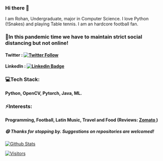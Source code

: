 ### Hi there 👋
I am Rohan, Undergraduate, major in Computer Science. I love Python (!Snakes) and playing Table tennis. I am an hardcore football fan.

### 📲In this pandemic time we have to maintain strict social distancing but not online!
#### Twitter : [![Twitter Follow](https://img.shields.io/twitter/follow/itsrohanvj?style=social)](https://twitter.com/itsrohanvj)
#### LinkedIn : [![Linkedin Badge](https://img.shields.io/badge/-LinkedIn-blue?style=flat-square&logo=Linkedin&logoColor=white&link=https://www.linkedin.com/in/itsrohanvj/)](https://www.linkedin.com/in/itsrohanvj/)

### 💻Tech Stack:
#### Python, OpenCV, Pytorch, Java, ML.

### ⚡Interests:
#### Programming, Football, Latin Music, Travel and Food (Reviews: <a href="https://www.zomato.com/soofoodie"> Zomato </a>)


##### 😄 Thanks for stopping by. Suggestions on repositories are welcomed!
[![Github Stats](https://github-readme-stats.vercel.app/api?username=itsrohanvj&hide=[%22issues%22,%22prs%22,%22contribs%22]&show_icons=true&theme=default)](https://github.com/itsrohanvj)

[![Visitors](https://visitor-badge.glitch.me/badge?page_id=itsrohanvj.visitor-badge)](https://github.com/itsrohanvj)
<!--
**itsrohanvj/itsrohanvj** is a ✨ _special_ ✨ repository because its `README.md` (this file) appears on your GitHub profile.

Here are some ideas to get you started:

- 🔭 I’m currently working on ...
- [Twitter](www.twitter.com/itsrohanvj )    [LinkedIn](www.linkedin.com/in/itsrohanvj)  [Wordpress](www.wordpress.com/itsrohanvj)
- 🌱 I’m currently learning #### <a href="https://www.linkedin.com/in/itsrohanvj"> LinkedIn </a>
- 👯 I’m looking to collaborate on ...
- 🤔 I’m looking for help with ...
- 💬 Ask me about ...
-📫 Feel free to reach
-#### mailto:rohanvj17@live.com
- 📫 How to reach me: ...
- 😄 Pronouns: ...
- ⚡ Fun fact: ...
-->
